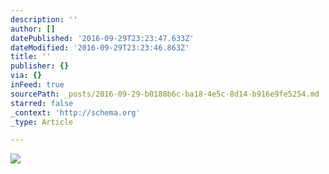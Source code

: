 ```yaml
---
description: ''
author: []
datePublished: '2016-09-29T23:23:47.633Z'
dateModified: '2016-09-29T23:23:46.863Z'
title: ''
publisher: {}
via: {}
inFeed: true
sourcePath: _posts/2016-09-29-b0188b6c-ba18-4e5c-8d14-b916e9fe5254.md
starred: false
_context: 'http://schema.org'
_type: Article

---
```

![](https://the-grid-user-content.s3-us-west-2.amazonaws.com/09358a44-2d89-4af4-b4a4-28f169f28f80.jpg)